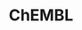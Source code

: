 ---
bigquery: https://console.cloud.google.com/bigquery?p=patents-public-data&d=ebi_chembl&page=dataset
citation: '"The ChEMBL database in 2017." Anna Gaulton, Anne Hersey, Michał Nowotka,
  A Patrícia Bento, Jon Chambers, David Mendez, Prudence Mutowo, Francis Atkinson,
  Louisa J Bellis, Elena Cibrián-Uhalte, Mark Davies, Nathan Dedman, Anneli Karlsson,
  María Paula Magariños, John P Overington, George Papadatos, Ines Smit, Andrew R
  Leach Nucleic acids Research (2017) 45 (Database Issue), D945-D954'
contributors: European Bioinformatics Institute
cost: None
description: ChEMBL Data is a manually curated database of small molecules used in
  drug discovery, including information about existing patented drugs.
documentation: 'schema: https://www.ebi.ac.uk/chembl/db_schema


  '
last_edit: Mon, 04 Apr 2022 19:07:30 GMT
location: https://console.cloud.google.com/marketplace/product/google_patents_public_datasets/chembl
maintained_by: EMBL-EBI, an outstation of European Molecular Biology Laboratory
related_publications: '

  ChEMBL: towards direct deposition of bioassay data.


  Mendez D, Gaulton A, Bento AP, Chambers J, De Veij M, Félix E, Magariños MP, Mosquera
  JF, Mutowo P, Nowotka M, Gordillo-Marañón M, Hunter F, Junco L, Mugumbate G, Rodriguez-Lopez
  M, Atkinson F, Bosc N, Radoux CJ, Segura-Cabrera A, Hersey A, Leach AR.


  — Nucleic Acids Res. 2019; 47(D1):D930-D940. doi: 10.1093/nar/gky1075

  '
schema_fields: '[''published_units'', ''cell_name'', ''availability_type'', ''level4'',
  ''standard_flag'', ''first_page'', ''standard_inchi'', ''mw_monoisotopic'', ''warning_type'',
  ''met_comment'', ''smarts'', ''ridx'', ''doc_type'', ''cell_source_organism'', ''efo_term'',
  ''activity_id'', ''sei'', ''mc_target_type'', ''comp_go_id'', ''uo_units'', ''res_stem_id'',
  ''go_id'', ''molecule_type'', ''parent_type'', ''mc_organism'', ''patent_use_code'',
  ''withdrawn_year'', ''helm_notation'', ''version'', ''warning_id'', ''level1_description'',
  ''accession'', ''hrac_code'', ''protein_class_desc'', ''standard_units'', ''le'',
  ''active_ingredient'', ''action_type'', ''published_type'', ''molregno'', ''assay_tissue'',
  ''protclasssyn_id'', ''oral'', ''compd_id'', ''acd_most_apka'', ''parameter_value'',
  ''doc_id'', ''max_phase'', ''assay_type'', ''targrel_id'', ''stem'', ''acd_most_bpka'',
  ''ingredient'', ''level3_description'', ''pubmed_id'', ''rgid'', ''l7'', ''definition'',
  ''alert_id'', ''co_stem_id'', ''bao_endpoint'', ''clo_id'', ''warning_year'', ''updated_on'',
  ''assay_organism'', ''confidence_score'', ''metabolite_record_id'', ''target_mapping'',
  ''patent_no'', ''warnref_id'', ''class_type'', ''result_flag'', ''efo_id'', ''species_group_flag'',
  ''l8'', ''protein_class_synonym'', ''l6'', ''direct_interaction'', ''mw_freebase'',
  ''standard_text_value'', ''stem_class'', ''std_act_id'', ''withdrawn_country'',
  ''toid'', ''domain_description'', ''inorganic_flag'', ''cell_source_tax_id'', ''first_in_class'',
  ''canonical_smiles'', ''l2'', ''parent_go_id'', ''delist_flag'', ''mol_atc_id'',
  ''normal_range_min'', ''full_molformula'', ''country'', ''level2'', ''alert_set_id'',
  ''activity_comment'', ''last_page'', ''cx_most_apka'', ''atc_code'', ''level2_description'',
  ''idx'', ''met_id'', ''curation_comment'', ''cl_lincs_id'', ''natural_product'',
  ''cx_most_bpka'', ''warning_country'', ''polymer_flag'', ''start_position'', ''drug_substance_flag'',
  ''num_lipinski_ro5_violations'', ''assay_tax_id'', ''ddd_value'', ''cell_description'',
  ''component_synonym'', ''parameter_type'', ''ref_url'', ''num_ro5_violations'',
  ''structure_type'', ''hba_lipinski'', ''prediction_method'', ''type'', ''src_description'',
  ''creation_date'', ''indication_class'', ''frac_class_id'', ''component_id'', ''cell_ontology_id'',
  ''assay_source'', ''pathway_id'', ''assay_test_type'', ''comp_class_id'', ''smid'',
  ''tid_fixed'', ''alert_name'', ''nda_type'', ''target_type'', ''cidx'', ''innovator_company'',
  ''rtb'', ''compound_key'', ''binding_site_comment'', ''data_validity_comment'',
  ''description'', ''standard_upper_value'', ''heavy_atoms'', ''ddd_units'', ''domain_id'',
  ''irac_class_id'', ''who_extra'', ''relation'', ''lle'', ''pchembl_value'', ''relationship_type'',
  ''qed_weighted'', ''ref_type'', ''assay_class_id'', ''strength'', ''who_name'',
  ''formulation_id'', ''domain_name'', ''db_source'', ''drug_product_flag'', ''psa'',
  ''ddd_id'', ''enzyme_tid'', ''src_compound_id'', ''authors'', ''assay_cell_type'',
  ''targcomp_id'', ''drug_record_id'', ''curated_by'', ''mechanism_of_action'', ''compound_name'',
  ''ref_id'', ''src_id'', ''level5'', ''stat'', ''status'', ''l3'', ''publication_number'',
  ''disease_efficacy'', ''src_short_name'', ''protein_class_id'', ''assay_param_id'',
  ''hrac_class_id'', ''normal_range_max'', ''mol_irac_id'', ''comments'', ''bao_id'',
  ''molsyn_id'', ''cx_logd'', ''patent_expire_date'', ''warning_description'', ''syn_type'',
  ''assay_desc'', ''qudt_units'', ''withdrawn_class'', ''label'', ''level3'', ''standard_type'',
  ''organism'', ''product_id'', ''isoform'', ''mecref_id'', ''path'', ''as_id'', ''ap_id'',
  ''domain_type'', ''year'', ''predbind_id'', ''trade_name'', ''parenteral'', ''ass_cls_map_id'',
  ''site_name'', ''usan_substem'', ''actsm_id'', ''cx_logp'', ''l4'', ''variant_id'',
  ''source_domain_id'', ''tissue_id'', ''cell_source_tissue'', ''parent_id'', ''text_value'',
  ''site_residues'', ''uberon_id'', ''mutation'', ''previous_company'', ''confidence'',
  ''value'', ''enzyme_name'', ''last_active'', ''full_mwt'', ''record_id'', ''compsyn_id'',
  ''cellosaurus_id'', ''name'', ''mec_id'', ''black_box_warning'', ''journal'', ''priority'',
  ''hbd_lipinski'', ''applicant_full_name'', ''num_alerts'', ''molecular_species'',
  ''job_id'', ''frac_code'', ''doi'', ''source'', ''approval_date'', ''mc_target_accession'',
  ''relationship'', ''component_type'', ''downgraded'', ''aspect'', ''src_assay_id'',
  ''mc_target_name'', ''bao_format'', ''upper_value'', ''assay_id'', ''sequence'',
  ''ad_type'', ''usan_stem_id'', ''molecular_mechanism'', ''irac_code'', ''route'',
  ''mesh_id'', ''units'', ''class_level'', ''withdrawn_reason'', ''standard_inchi_key'',
  ''standard_value'', ''updated_by'', ''withdrawn_flag'', ''dosed_ingredient'', ''annotation'',
  ''usan_stem'', ''mechanism_comment'', ''standard_relation'', ''first_approval'',
  ''relationship_desc'', ''entity_id'', ''title'', ''tid'', ''mc_tax_id'', ''hbd'',
  ''set_name'', ''issue'', ''active_molregno'', ''tax_id'', ''therapeutic_flag'',
  ''submission_date'', ''ro3_pass'', ''l5'', ''chirality'', ''research_stem'', ''ddd_admr'',
  ''drugind_id'', ''max_phase_for_ind'', ''ddd_comment'', ''related_tid'', ''l1'',
  ''potential_duplicate'', ''selectivity_comment'', ''mol_frac_id'', ''company'',
  ''major_class'', ''usan_year'', ''published_value'', ''bto_id'', ''dosage_form'',
  ''assay_subcellular_fraction'', ''tbl'', ''molfile'', ''oc_id'', ''aromatic_rings'',
  ''prod_pat_id'', ''met_conversion'', ''chebi_par_id'', ''level4_description'', ''prodrug'',
  ''caloha_id'', ''published_relation'', ''log_id'', ''mol_hrac_id'', ''subgroup'',
  ''mesh_heading'', ''synonyms'', ''metref_id'', ''site_id'', ''level1'', ''cell_id'',
  ''pathway_key'', ''acd_logp'', ''aidx'', ''homologue'', ''cpd_str_alert_id'', ''alogp'',
  ''usan_stem_definition'', ''activity_count'', ''sitecomp_id'', ''sequence_md5sum'',
  ''bei'', ''parent_molregno'', ''warning_class'', ''assay_category'', ''orig_description'',
  ''chembl_id'', ''end_position'', ''pref_name'', ''patent_id'', ''short_name'', ''biocomp_id'',
  ''entity_type'', ''assay_strain'', ''db_version'', ''indref_id'', ''substrate_record_id'',
  ''hba'', ''target_desc'', ''abstract'', ''volume'', ''topical'', ''acd_logd'']'
shortname: chembl
tags:
- biotechnology
- health
- chemical
- bioinformatics
- medical
terms_of_use: CC BY-SA 3.0
title: ChEMBL
uuid: e232a192-965c-4ec9-904c-155b6dfe56c5
---